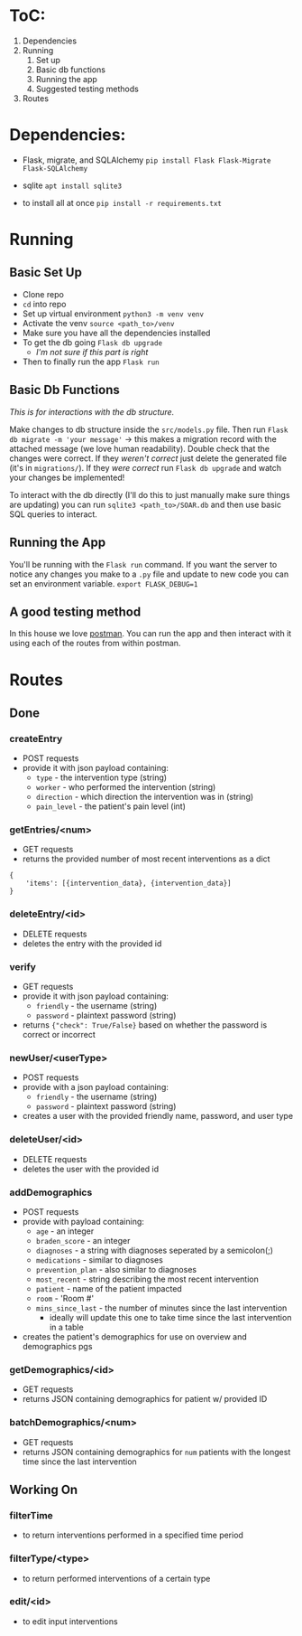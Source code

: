 # ToC:

1. Dependencies
2. Running
   1. Set up
   2. Basic db functions
   3. Running the app
   4. Suggested testing methods
3. Routes

# Dependencies:

- Flask, migrate, and SQLAlchemy `pip install Flask Flask-Migrate Flask-SQLAlchemy`
- sqlite `apt install sqlite3`

- to install all at once `pip install -r requirements.txt`

# Running

## Basic Set Up

- Clone repo
- `cd` into repo
- Set up virtual environment `python3 -m venv venv`
- Activate the venv `source <path_to>/venv`
- Make sure you have all the dependencies installed
- To get the db going `Flask db upgrade`
  - _I'm not sure if this part is right_
- Then to finally run the app `Flask run`

## Basic Db Functions

_This is for interactions with the db structure._

Make changes to db structure inside the `src/models.py` file.
Then run `Flask db migrate -m 'your message'` -> this makes a migration record with the attached message (we love human readability).
Double check that the changes were correct.
If they _weren't correct_ just delete the generated file (it's in `migrations/`).
If they _were correct_ run `Flask db upgrade` and watch your changes be implemented!

To interact with the db directly (I'll do this to just manually make sure things are updating) you can run `sqlite3 <path_to>/SOAR.db` and then use basic SQL queries to interact.

## Running the App

You'll be running with the `Flask run` command. If you want the server to notice any changes you make to a `.py` file and update to new code you can set an environment variable. `export FLASK_DEBUG=1`

## A good testing method

In this house we love [postman](https://www.postman.com). You can run the app and then interact with it using each of the routes from within postman.

# Routes

## Done

### createEntry

- POST requests
- provide it with json payload containing:
  - `type` - the intervention type (string)
  - `worker` - who performed the intervention (string)
  - `direction` - which direction the intervention was in (string)
  - `pain_level` - the patient's pain level (int)

### getEntries/\<num>

- GET requests
- returns the provided number of most recent interventions as a dict

```
{
    'items': [{intervention_data}, {intervention_data}]
}
```

### deleteEntry/\<id>

- DELETE requests
- deletes the entry with the provided id

### verify

- GET requests
- provide it with json payload containing:
  - `friendly` - the username (string)
  - `password` - plaintext password (string)
- returns `{"check": True/False}` based on whether the password is correct or incorrect

### newUser/\<userType>

- POST requests
- provide with a json payload containing:
  - `friendly` - the username (string)
  - `password` - plaintext password (string)
- creates a user with the provided friendly name, password, and user type

### deleteUser/\<id>

- DELETE requests
- deletes the user with the provided id

### addDemographics
- POST requests
- provide with payload containing:
  - `age` - an integer
  - `braden_score` - an integer
  - `diagnoses` - a string with diagnoses seperated by a semicolon(;)
  - `medications` - similar to diagnoses
  - `prevention_plan` - also similar to diagnoses
  - `most_recent` - string describing the most recent intervention
  - `patient` - name of the patient impacted
  - `room` - 'Room #'
  - `mins_since_last` - the number of minutes since the last intervention
    - ideally will update this one to take time since the last intervention in a table
- creates the patient's demographics for use on overview and demographics pgs

### getDemographics/\<id>
- GET requests
- returns JSON containing demographics for patient w/ provided ID

### batchDemographics/\<num>
- GET requests
- returns JSON containing demographics for `num` patients with the longest time since the last intervention

## Working On

### filterTime

- to return interventions performed in a specified time period

### filterType/\<type>

- to return performed interventions of a certain type

### edit/\<id>

- to edit input interventions
